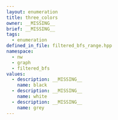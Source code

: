 ```yaml
---
layout: enumeration
title: three_colors
owner: __MISSING__
brief: __MISSING__
tags:
  - enumeration
defined_in_file: filtered_bfs_range.hpp
namespace:
  - nw
  - graph
  - filtered_bfs
values:
  - description: __MISSING__
    name: black
  - description: __MISSING__
    name: white
  - description: __MISSING__
    name: grey
---
```

